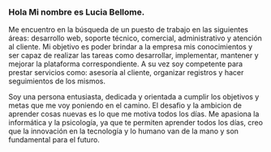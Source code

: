 ### Hola Mi nombre es Lucia Bellome. 
Me encuentro en la búsqueda de un puesto de trabajo en las siguientes áreas: desarrollo web, soporte técnico,  comercial, administrativo y atención al cliente. Mi objetivo es poder brindar a la empresa mis conocimientos y ser capaz de realizar las tareas como desarrollar, implementar, mantener y mejorar la plataforma correspondiente. A su vez soy competente para prestar servicios como: asesoría al cliente, organizar registros y hacer seguimientos de los mismos. 

Soy una persona entusiasta, dedicada y orientada a cumplir los objetivos y metas que me voy poniendo en el camino. El desafio y la ambicion de aprender cosas nuevas es lo que me motiva todos los días. Me apasiona la informática y la psicología, ya que te permiten aprender todos los días, creo que la innovación en la tecnología y lo humano van de la mano y son fundamental para el futuro. 
<!--
**Lucif04/Lucif04** is a ✨ _special_ ✨ repository because its `README.md` (this file) appears on your GitHub profile.

Here are some ideas to get you started:

- 🔭 I’m currently working on ...
- 🌱 I’m currently learning ...
- 👯 I’m looking to collaborate on ...
- 🤔 I’m looking for help with ...
- 💬 Ask me about ...
- 📫 How to reach me: ...
- 😄 Pronouns: ...
- ⚡ Fun fact: ...
-->
